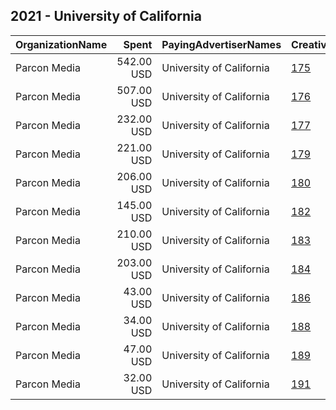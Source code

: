 ## 2021 - University of California 
|OrganizationName|Spent|PayingAdvertiserNames|CreativeUrls|Impressions|Genders|AgeBrackets|CountryCodes|BillingAddresses|CandidateBallotInformation|
|:---|---:|:---|:---|---:|:---|:---|:---|:---|:---|
|Parcon Media|542.00 USD|University of California|[175](https://www.snap.com/political-ads/asset/f06299972e6d201183825c9b01683a667408fa382ef91629f509fd398a8f2594?mediaType=mp4)|97,760||18-24|united states|US||
|Parcon Media|507.00 USD|University of California|[176](https://www.snap.com/political-ads/asset/11f1ba4e9f22e4ed660e49cc421621416292949513b2589623fe2026dda3efd7?mediaType=mp4)|90,753||18-24|united states|US||
|Parcon Media|232.00 USD|University of California|[177](https://www.snap.com/political-ads/asset/11f1ba4e9f22e4ed660e49cc421621416292949513b2589623fe2026dda3efd7?mediaType=mp4)|67,221||21+|united states|US||
|Parcon Media|221.00 USD|University of California|[179](https://www.snap.com/political-ads/asset/11f1ba4e9f22e4ed660e49cc421621416292949513b2589623fe2026dda3efd7?mediaType=mp4)|60,018||21+|united states|US||
|Parcon Media|206.00 USD|University of California|[180](https://www.snap.com/political-ads/asset/f06299972e6d201183825c9b01683a667408fa382ef91629f509fd398a8f2594?mediaType=mp4)|58,411||21+|united states|US||
|Parcon Media|145.00 USD|University of California|[182](https://www.snap.com/political-ads/asset/f06299972e6d201183825c9b01683a667408fa382ef91629f509fd398a8f2594?mediaType=mp4)|41,981||21+|united states|US||
|Parcon Media|210.00 USD|University of California|[183](https://www.snap.com/political-ads/asset/f06299972e6d201183825c9b01683a667408fa382ef91629f509fd398a8f2594?mediaType=mp4)|39,174||18-24|united states|US||
|Parcon Media|203.00 USD|University of California|[184](https://www.snap.com/political-ads/asset/11f1ba4e9f22e4ed660e49cc421621416292949513b2589623fe2026dda3efd7?mediaType=mp4)|37,813||18-24|united states|US||
|Parcon Media|43.00 USD|University of California|[186](https://www.snap.com/political-ads/asset/11f1ba4e9f22e4ed660e49cc421621416292949513b2589623fe2026dda3efd7?mediaType=mp4)|7,344||21+|united states|US||
|Parcon Media|34.00 USD|University of California|[188](https://www.snap.com/political-ads/asset/f06299972e6d201183825c9b01683a667408fa382ef91629f509fd398a8f2594?mediaType=mp4)|6,566||21+|united states|US||
|Parcon Media|47.00 USD|University of California|[189](https://www.snap.com/political-ads/asset/11f1ba4e9f22e4ed660e49cc421621416292949513b2589623fe2026dda3efd7?mediaType=mp4)|6,213||18-24|united states|US||
|Parcon Media|32.00 USD|University of California|[191](https://www.snap.com/political-ads/asset/f06299972e6d201183825c9b01683a667408fa382ef91629f509fd398a8f2594?mediaType=mp4)|4,389||18-24|united states|US||
